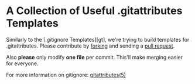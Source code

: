 # A Collection of Useful .gitattributes Templates

Similarly to the [.gitignore Templates][gt], we're trying to build 
templates for .gitattributes. Please contribute by [forking][fk] and
sending a [pull request][pr].

Also **please** only modify **one file** per commit. This'll
make merging easier for everyone.

For more information on gitignore: [gitattributes(5)][g5]

[fk]: http://help.github.com/forking/
[pr]: http://help.github.com/pull-requests/
[g5]: http://schacon.github.com/git/gitattributes.html
